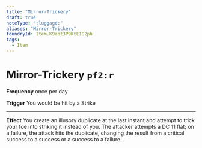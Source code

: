 ```yaml
---
title: "Mirror-Trickery"
draft: true
noteType: ":luggage:"
aliases: "Mirror-Trickery"
foundryId: Item.K9zot3P9KtE1O2ph
tags:
  - Item
---
```


# Mirror-Trickery `pf2:r`

**Frequency** once per day

**Trigger** You would be hit by a Strike

* * *

**Effect** You create an illusory duplicate at the last instant and attempt to trick your foe into striking it instead of you. The attacker attempts a DC 11 flat; on a failure, the attack hits the duplicate, changing the result from a critical success to a success or a success to a failure.
